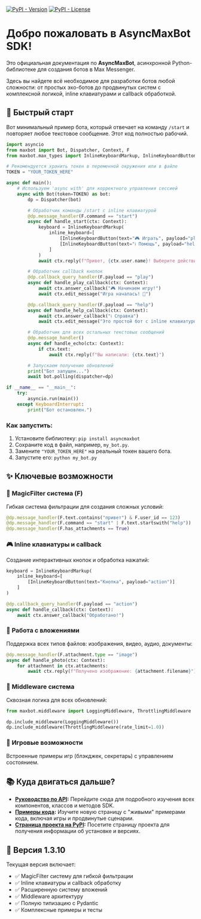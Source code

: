 [![PyPI - Version](https://img.shields.io/pypi/v/asyncmaxbot.svg)](https://pypi.org/project/asyncmaxbot/)
[![PyPI - License](https://img.shields.io/pypi/l/asyncmaxbot.svg)](https://github.com/sdkinfotech/asyncmaxbot/blob/main/LICENSE)

# Добро пожаловать в AsyncMaxBot SDK!

Это официальная документация по **AsyncMaxBot**, асинхронной Python-библиотеке для создания ботов в Max Messenger.

Здесь вы найдете всё необходимое для разработки ботов любой сложности: от простых эхо-ботов до продвинутых систем с комплексной логикой, inline клавиатурами и callback обработкой.

## 🚀 Быстрый старт

Вот минимальный пример бота, который отвечает на команду `/start` и повторяет любое текстовое сообщение. Этот код полностью рабочий.

```python
import asyncio
from maxbot import Bot, Dispatcher, Context, F
from maxbot.max_types import InlineKeyboardMarkup, InlineKeyboardButton

# Рекомендуется хранить токен в переменной окружения или в файле
TOKEN = "YOUR_TOKEN_HERE"

async def main():
    # Используем 'async with' для корректного управления сессией
    async with Bot(token=TOKEN) as bot:
        dp = Dispatcher(bot)

        # Обработчик команды /start с inline клавиатурой
        @dp.message_handler(F.command == "start")
        async def handle_start(ctx: Context):
            keyboard = InlineKeyboardMarkup(
                inline_keyboard=[
                    [InlineKeyboardButton(text="🎮 Играть", payload="play")],
                    [InlineKeyboardButton(text="ℹ️ Помощь", payload="help")]
                ]
            )
            await ctx.reply(f"Привет, {ctx.user.name}! Выберите действие:", reply_markup=keyboard)

        # Обработчик callback кнопок
        @dp.callback_query_handler(F.payload == "play")
        async def handle_play_callback(ctx: Context):
            await ctx.answer_callback("🎮 Начинаем игру!")
            await ctx.edit_message("Игра началась! 🎲")

        @dp.callback_query_handler(F.payload == "help")
        async def handle_help_callback(ctx: Context):
            await ctx.answer_callback("ℹ️ Справка")
            await ctx.edit_message("Это простой бот с inline клавиатурой!")

        # Обработчик для всех остальных текстовых сообщений
        @dp.message_handler()
        async def handle_echo(ctx: Context):
            if ctx.text:
                await ctx.reply(f"Вы написали: {ctx.text}")

        # Запускаем получение обновлений
        print("Бот запущен...")
        await bot.polling(dispatcher=dp)

if __name__ == "__main__":
    try:
        asyncio.run(main())
    except KeyboardInterrupt:
        print("Бот остановлен.")
```

### Как запустить:
1.  Установите библиотеку: `pip install asyncmaxbot`
2.  Сохраните код в файл, например, `my_bot.py`.
3.  Замените `"YOUR_TOKEN_HERE"` на реальный токен вашего бота.
4.  Запустите его: `python my_bot.py`

## ✨ Ключевые возможности

### 🎯 **MagicFilter система (F)**
Гибкая система фильтрации для создания сложных условий:
```python
@dp.message_handler(F.text.contains("привет") & F.user_id == 123)
@dp.message_handler(F.command == "start" | F.text.startswith("help"))
@dp.message_handler(F.has_attachments == True)
```

### 🎮 **Inline клавиатуры и callback**
Создание интерактивных кнопок и обработка нажатий:
```python
keyboard = InlineKeyboardMarkup(
    inline_keyboard=[
        [InlineKeyboardButton(text="Кнопка", payload="action")]
    ]
)

@dp.callback_query_handler(F.payload == "action")
async def handle_callback(ctx: Context):
    await ctx.answer_callback("Обработано!")
```

### 📎 **Работа с вложениями**
Поддержка всех типов файлов: изображения, видео, аудио, документы:
```python
@dp.message_handler(F.attachment.type == "image")
async def handle_photo(ctx: Context):
    for attachment in ctx.attachments:
        await ctx.reply(f"Получено изображение: {attachment.filename}")
```

### 🔧 **Middleware система**
Сквозная логика для всех обновлений:
```python
from maxbot.middleware import LoggingMiddleware, ThrottlingMiddleware

dp.include_middleware(LoggingMiddleware())
dp.include_middleware(ThrottlingMiddleware(rate_limit=1.0))
```

### 🎲 **Игровые возможности**
Встроенные примеры игр (блэкджек, секретарь) с управлением состоянием.

## 📚 Куда двигаться дальше?

*   **[Руководство по API](./api.md):** Перейдите сюда для подробного изучения всех компонентов, классов и методов SDK.
*   **[Примеры кода](./examples.md):** Изучите новую страницу с "живыми" примерами кода, включая игры и продвинутые сценарии.
*   **[Страница проекта на PyPI](https://pypi.org/project/asyncmaxbot/):** Посетите страницу проекта для получения информации об установке и версиях.

## 🔄 Версия 1.3.10

Текущая версия включает:
- ✅ MagicFilter систему для гибкой фильтрации
- ✅ Inline клавиатуры и callback обработку
- ✅ Расширенную систему вложений
- ✅ Middleware архитектуру
- ✅ Полную типизацию с Pydantic
- ✅ Комплексные примеры и тесты